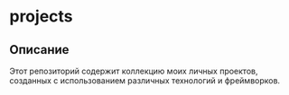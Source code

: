 # projects

## Описание

Этот репозиторий содержит коллекцию моих личных проектов, созданных с использованием различных технологий и фреймворков.

